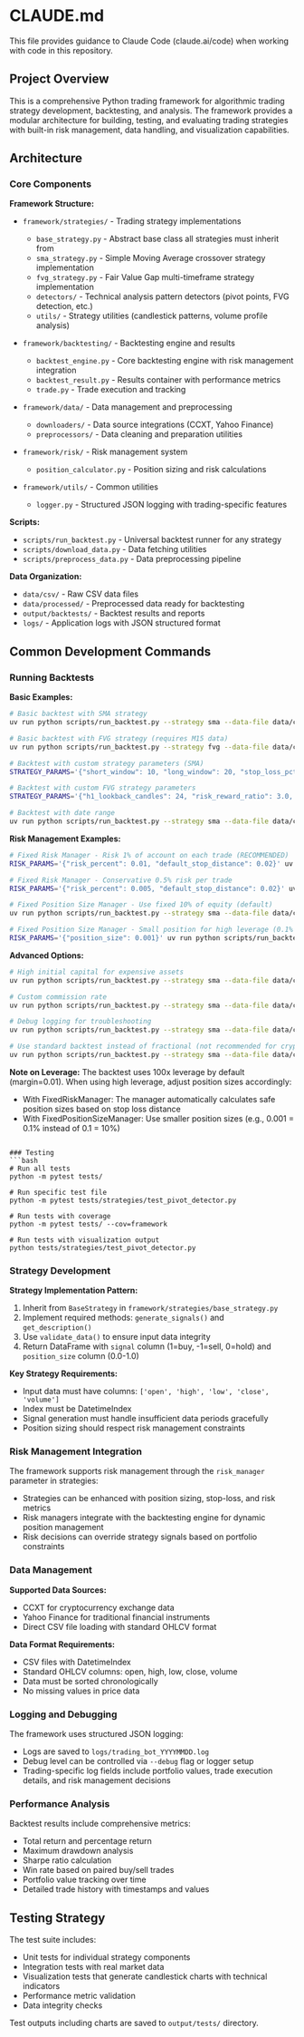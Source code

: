 # CLAUDE.md

This file provides guidance to Claude Code (claude.ai/code) when working with code in this repository.

## Project Overview

This is a comprehensive Python trading framework for algorithmic trading strategy development, backtesting, and analysis. The framework provides a modular architecture for building, testing, and evaluating trading strategies with built-in risk management, data handling, and visualization capabilities.

## Architecture

### Core Components

**Framework Structure:**
- `framework/strategies/` - Trading strategy implementations
  - `base_strategy.py` - Abstract base class all strategies must inherit from
  - `sma_strategy.py` - Simple Moving Average crossover strategy implementation
  - `fvg_strategy.py` - Fair Value Gap multi-timeframe strategy implementation
  - `detectors/` - Technical analysis pattern detectors (pivot points, FVG detection, etc.)
  - `utils/` - Strategy utilities (candlestick patterns, volume profile analysis)

- `framework/backtesting/` - Backtesting engine and results
  - `backtest_engine.py` - Core backtesting engine with risk management integration
  - `backtest_result.py` - Results container with performance metrics
  - `trade.py` - Trade execution and tracking

- `framework/data/` - Data management and preprocessing
  - `downloaders/` - Data source integrations (CCXT, Yahoo Finance)
  - `preprocessors/` - Data cleaning and preparation utilities

- `framework/risk/` - Risk management system
  - `position_calculator.py` - Position sizing and risk calculations

- `framework/utils/` - Common utilities
  - `logger.py` - Structured JSON logging with trading-specific features

**Scripts:**
- `scripts/run_backtest.py` - Universal backtest runner for any strategy
- `scripts/download_data.py` - Data fetching utilities
- `scripts/preprocess_data.py` - Data preprocessing pipeline

**Data Organization:**
- `data/csv/` - Raw CSV data files
- `data/processed/` - Preprocessed data ready for backtesting
- `output/backtests/` - Backtest results and reports
- `logs/` - Application logs with JSON structured format

## Common Development Commands

### Running Backtests

**Basic Examples:**
```bash
# Basic backtest with SMA strategy
uv run python scripts/run_backtest.py --strategy sma --data-file data/cleaned/BTC_USDT_binance_15m_2024-01-01_2025-08-20_cleaned.csv --symbol BTC_USDT

# Basic backtest with FVG strategy (requires M15 data)
uv run python scripts/run_backtest.py --strategy fvg --data-file data/cleaned/BTC_USDT_binance_15m_2024-01-01_2025-08-20_cleaned.csv --symbol BTC_USDT

# Backtest with custom strategy parameters (SMA)
STRATEGY_PARAMS='{"short_window": 10, "long_window": 20, "stop_loss_pct": 0.02, "take_profit_pct": 0.04}' uv run python scripts/run_backtest.py --strategy sma --data-file data/cleaned/BTC_USDT_binance_15m_2024-01-01_2025-08-20_cleaned.csv --symbol BTC_USDT

# Backtest with custom FVG strategy parameters
STRATEGY_PARAMS='{"h1_lookback_candles": 24, "risk_reward_ratio": 3.0, "max_hold_hours": 4, "position_size": 0.05}' uv run python scripts/run_backtest.py --strategy fvg --data-file data/cleaned/BTC_USDT_binance_15m_2024-01-01_2025-08-20_cleaned.csv --symbol BTC_USDT

# Backtest with date range
uv run python scripts/run_backtest.py --strategy sma --data-file data/cleaned/BTC_USDT_binance_15m_2024-01-01_2025-08-20_cleaned.csv --symbol BTC_USDT --start 2024-01-01 --end 2024-03-31
```

**Risk Management Examples:**
```bash
# Fixed Risk Manager - Risk 1% of account on each trade (RECOMMENDED)
RISK_PARAMS='{"risk_percent": 0.01, "default_stop_distance": 0.02}' uv run python scripts/run_backtest.py --strategy sma --data-file data/cleaned/BTC_USDT_binance_15m_2024-01-01_2025-08-20_cleaned.csv --symbol BTC_USDT --risk-manager fixed_risk

# Fixed Risk Manager - Conservative 0.5% risk per trade
RISK_PARAMS='{"risk_percent": 0.005, "default_stop_distance": 0.02}' uv run python scripts/run_backtest.py --strategy sma --data-file data/cleaned/BTC_USDT_binance_15m_2024-01-01_2025-08-20_cleaned.csv --symbol BTC_USDT --risk-manager fixed_risk

# Fixed Position Size Manager - Use fixed 10% of equity (default)
uv run python scripts/run_backtest.py --strategy sma --data-file data/cleaned/BTC_USDT_binance_15m_2024-01-01_2025-08-20_cleaned.csv --symbol BTC_USDT --risk-manager fixed_position

# Fixed Position Size Manager - Small position for high leverage (0.1% of equity)
RISK_PARAMS='{"position_size": 0.001}' uv run python scripts/run_backtest.py --strategy sma --data-file data/cleaned/BTC_USDT_binance_15m_2024-01-01_2025-08-20_cleaned.csv --symbol BTC_USDT --risk-manager fixed_position
```

**Advanced Options:**
```bash
# High initial capital for expensive assets
uv run python scripts/run_backtest.py --strategy sma --data-file data/cleaned/BTC_USDT_binance_15m_2024-01-01_2025-08-20_cleaned.csv --symbol BTC_USDT --initial-capital 100000

# Custom commission rate
uv run python scripts/run_backtest.py --strategy sma --data-file data/cleaned/BTC_USDT_binance_15m_2024-01-01_2025-08-20_cleaned.csv --symbol BTC_USDT --commission 0.0005

# Debug logging for troubleshooting
uv run python scripts/run_backtest.py --strategy sma --data-file data/cleaned/BTC_USDT_binance_15m_2024-01-01_2025-08-20_cleaned.csv --symbol BTC_USDT --debug

# Use standard backtest instead of fractional (not recommended for crypto)
uv run python scripts/run_backtest.py --strategy sma --data-file data/cleaned/BTC_USDT_binance_15m_2024-01-01_2025-08-20_cleaned.csv --symbol BTC_USDT --use-standard
```

**Note on Leverage:**
The backtest uses 100x leverage by default (margin=0.01). When using high leverage, adjust position sizes accordingly:
- With FixedRiskManager: The manager automatically calculates safe position sizes based on stop loss distance
- With FixedPositionSizeManager: Use smaller position sizes (e.g., 0.001 = 0.1% instead of 0.1 = 10%)
```

### Testing
```bash
# Run all tests
python -m pytest tests/

# Run specific test file
python -m pytest tests/strategies/test_pivot_detector.py

# Run tests with coverage
python -m pytest tests/ --cov=framework

# Run tests with visualization output
python tests/strategies/test_pivot_detector.py
```

### Strategy Development

**Strategy Implementation Pattern:**
1. Inherit from `BaseStrategy` in `framework/strategies/base_strategy.py`
2. Implement required methods: `generate_signals()` and `get_description()`
3. Use `validate_data()` to ensure input data integrity
4. Return DataFrame with `signal` column (1=buy, -1=sell, 0=hold) and `position_size` column (0.0-1.0)

**Key Strategy Requirements:**
- Input data must have columns: `['open', 'high', 'low', 'close', 'volume']`
- Index must be DatetimeIndex
- Signal generation must handle insufficient data periods gracefully
- Position sizing should respect risk management constraints

### Risk Management Integration

The framework supports risk management through the `risk_manager` parameter in strategies:
- Strategies can be enhanced with position sizing, stop-loss, and risk metrics
- Risk managers integrate with the backtesting engine for dynamic position management
- Risk decisions can override strategy signals based on portfolio constraints

### Data Management

**Supported Data Sources:**
- CCXT for cryptocurrency exchange data
- Yahoo Finance for traditional financial instruments
- Direct CSV file loading with standard OHLCV format

**Data Format Requirements:**
- CSV files with DatetimeIndex
- Standard OHLCV columns: open, high, low, close, volume
- Data must be sorted chronologically
- No missing values in price data

### Logging and Debugging

The framework uses structured JSON logging:
- Logs are saved to `logs/trading_bot_YYYYMMDD.log`
- Debug level can be controlled via `--debug` flag or logger setup
- Trading-specific log fields include portfolio values, trade execution details, and risk management decisions

### Performance Analysis

Backtest results include comprehensive metrics:
- Total return and percentage return
- Maximum drawdown analysis  
- Sharpe ratio calculation
- Win rate based on paired buy/sell trades
- Portfolio value tracking over time
- Detailed trade history with timestamps and values

## Testing Strategy

The test suite includes:
- Unit tests for individual strategy components
- Integration tests with real market data
- Visualization tests that generate candlestick charts with technical indicators
- Performance metric validation
- Data integrity checks

Test outputs including charts are saved to `output/tests/` directory.
